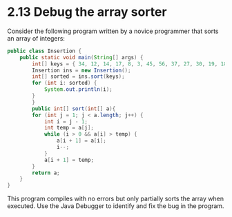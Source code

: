# 2.13 Debug the array sorter

Consider the following program written by a novice programmer that sorts an array of integers:

```java
public class Insertion {
    public static void main(String[] args) {
        int[] keys = { 34, 12, 14, 17, 8, 3, 45, 56, 37, 27, 30, 19, 18, 53, 24 };
        Insertion ins = new Insertion();
        int[] sorted = ins.sort(keys);
        for (int i: sorted) {
            System.out.println(i);
        }
        }
        public int[] sort(int[] a){
        for (int j = 1; j < a.length; j++) {
            int i = j - 1;
            int temp = a[j];
            while (i > 0 && a[i] > temp) {
                a[i + 1] = a[i];
                i--;
            }
            a[i + 1] = temp;
        }
        return a;
    }
}
```

This program compiles with no errors but only partially sorts the array when executed. Use the Java Debugger to identify and fix the bug in the program.